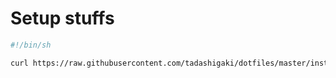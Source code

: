 # Setup stuffs

```sh
#!/bin/sh

curl https://raw.githubusercontent.com/tadashigaki/dotfiles/master/install.sh | sh -
```
